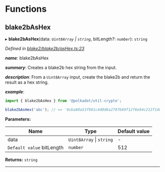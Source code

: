 

# Functions

<a id="blake2bashex"></a>

##  blake2bAsHex

▸ **blake2bAsHex**(data: *`Uint8Array` \| `string`*, bitLength?: *`number`*): `string`

*Defined in [blake2/blake2b/asHex.ts:23](https://github.com/polkadot-js/common/blob/ccc1529/packages/util-crypto/src/blake2/blake2b/asHex.ts#L23)*

*__name__*: blake2bAsHex

*__summary__*: Creates a blake2b hex string from the input.

*__description__*: From a `Uint8Array` input, create the blake2b and return the result as a hex string.

*__example__*:   

```javascript
import { blake2bAsHex } from '@polkadot/util-crypto';

blake2bAsHex('abc'); // => '0xba80a53f981c4d0d6a2797b69f12f6e94c212f14685ac4b74b12bb6fdbffa2d17d87c5392aab792dc252d5de4533cc9518d38aa8dbf1925ab92386edd4009923'
```

**Parameters:**

| Name | Type | Default value |
| ------ | ------ | ------ |
| data | `Uint8Array` \| `string` | - |
| `Default value` bitLength | `number` | 512 |

**Returns:** `string`

___

